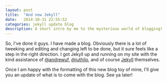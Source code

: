 ```yaml
---
layout: post
title:  "And now Jekyll"
date:   2014-10-31 22:55:52
categories: jekyll update blog
description: A short intro by me to the mysterious world of blogging!
---
```

So, I've done it guys. I have made a blog. Obviously there is a lot of tweeking and editing and changing left to be done, but it sure feels like a step in the right direction. I got Jekyll up and running on my site with the kind assistance of [@andrewuf], [@juthilo], and of course [Jekyll] themselves.

Once I am happy with the formatting of this new blog toy of mine, I'll give you an update of what is to come with the blog. See ya later!

[@andrewuf]:	http://www.andrewjkerr.com/
[@juthilo]:		http://jekyll-windows.juthilo.com/
[Jekyll]:		http://jekyllrb.com/

